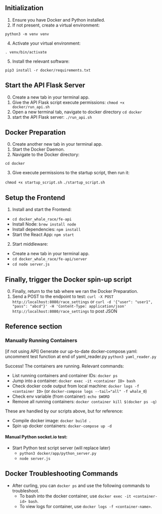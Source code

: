 ## Initialization

1. Ensure you have Docker and Python installed.
2. If not present, create a virtual environment:

`python3 -m venv venv`

4. Activate your virtual environment:

`. venv/bin/activate`

5. Install the relevant software:

`pip3 install -r docker/requirements.txt`

## Start the API Flask Server

0. Create a new tab in your terminal app.
6. Give the API Flask script execute permissions:
`chmod +x docker/run_api.sh`
2. Open a new terminal tab, navigate to docker directory
  `cd docker`
3. start the API Flask server:
`./run_api.sh`


## Docker Preparation

0. Create another new tab in your terminal app.
1. Start the Docker Daemon.
2. Navigate to the Docker directory:

`cd docker`

3. Give execute permissions to the startup script, then run it:

`chmod +x startup_script.sh`
`./startup_script.sh`

## Setup the Frontend

1. Install and start the Frontend:
  - `cd docker_whale_race/fe-api`
  - Install Node: `brew install node`
  - Install dependencies: `npm install`
  - Start the React App: `npm start`


2. Start middleware: 
  - Create a new tab in your terminal app.
  - `cd docker_whale_race/fe-api/server`
  - `cd node server.js `

## Finally, trigger the Docker spin-up script

0. Finally, return to the tab where we ran the Docker Preparation.
1. Send a POST to the endpoint to test:
`curl -X POST http://localhost:8080/race_settings`
or `curl -d '{"user": "user1", "pass": "abcd"}' -H 'Content-Type: application/json' http://localhost:8080/race_settings` to post JSON



## Reference section
### Manually Running Containers

[if not using API] Generate our up-to-date docker-compose.yaml:
uncomment test function at end of yaml_reader.py
`python3 yaml_reader.py`

Success! The containers are running. Relevant commands:

- List running containers and container IDs: `docker ps`
- Jump into a container: `docker exec -it <container ID> bash`
- Check docker code output from local machine: `docker logs -f <container ID>` (or `docker-compose logs --tail="all" -f whale_0`)
- Check env variable (from container): `echo $WORD`
- Remove all running containers: `docker container kill $(docker ps -q)`

These are handled by our scripts above, but for reference:

- Compile docker image: `docker build .`
- Spin up docker containers: `docker-compose up -d`

#### Manual Python socket.io test:
- Start Python test script server (will replace later)
  - `python3 docker/app/python_server.py`
  - `node server.js`


## Docker Troubleshooting Commands
- After curling, you can `docker ps` and use the following commands to troubleshoot.
  - To bash into the docker container, use `docker exec -it <container-id> bash`.
  - To view logs for container, use `docker logs -f <container-name>`.
